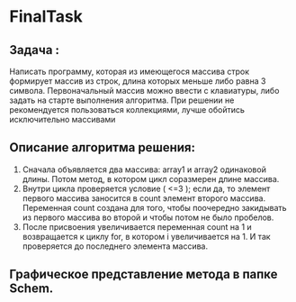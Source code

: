# FinalTask
## Задача :
Написать программу, которая из имеющегося массива строк формирует массив из строк, длина которых меньше либо равна 3 символа. Первоначальный массив можно ввести с клавиатуры, либо задать на старте выполнения алгоритма. При решении не рекомендуется пользоваться коллекциями, лучше обойтись исключительно массивами
## Описание алгоритма решения:
1. Сначала объявляется два массива: array1 и array2 одинаковой длины. Потом метод, в котором цикл соразмерен длине массива. 
2. Внутри цикла проверяется условие ( <=3 ); если да, то элемент первого массива заносится в count элемент второго массива. Переменная count создана для того, чтобы поочередно закидывать из первого массива во второй и чтобы потом не было пробелов. 
3. После присвоения увеличивается переменная count на 1 и возвращается к циклу for, в котором i увеличивается на 1. И так проверяется до последнего элемента массива.
## Графическое представление метода в папке Schem.